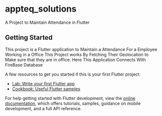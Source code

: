 # appteq_solutions

A Project to Maintain Attendance in Flutter

## Getting Started

This project is a Flutter application to Maintain a Attendance For a Employee Working in a Office 
This Project works By Fetching Their Geolocation to Make sure that they are in office.
Here This Application Connects With FireBase Database

A few resources to get you started if this is your first Flutter project:

- [Lab: Write your first Flutter app](https://docs.flutter.dev/get-started/codelab)
- [Cookbook: Useful Flutter samples](https://docs.flutter.dev/cookbook)

For help getting started with Flutter development, view the
[online documentation](https://docs.flutter.dev/), which offers tutorials,
samples, guidance on mobile development, and a full API reference.
